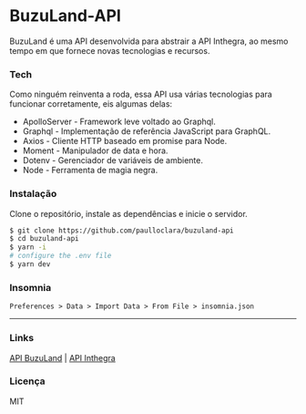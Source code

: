 # BuzuLand-API

BuzuLand é uma API desenvolvida para abstrair a API Inthegra, ao mesmo tempo em que fornece novas tecnologias e recursos.

### Tech

Como ninguém reinventa a roda, essa API usa várias tecnologias para funcionar corretamente, eis algumas delas:

- ApolloServer - Framework leve voltado ao Graphql.
- Graphql - Implementação de referência JavaScript para GraphQL.
- Axios - Cliente HTTP baseado em promise para Node.
- Moment - Manipulador de data e hora.
- Dotenv - Gerenciador de variáveis de ambiente.
- Node - Ferramenta de magia negra.

### Instalação

Clone o repositório, instale as dependências e inicie o servidor.

```sh
$ git clone https://github.com/paulloclara/buzuland-api
$ cd buzuland-api
$ yarn -i
# configure the .env file
$ yarn dev
```

### Insomnia

`Preferences > Data > Import Data > From File > insomnia.json`

---

### Links

[API BuzuLand](http://api-buzuland.herokuapp.com) |
[API Inthegra](https://inthegra.strans.teresina.pi.gov.br)

### Licença

MIT
